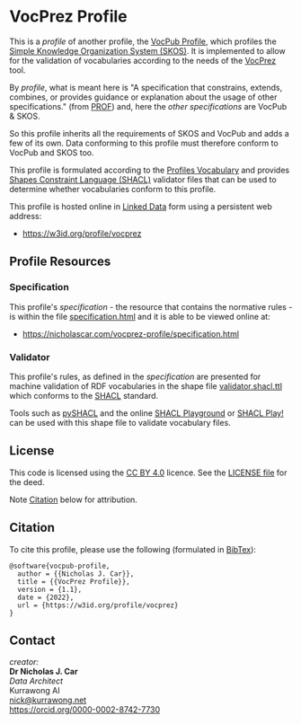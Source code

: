 # VocPrez Profile
This is a *profile* of another profile, the [VocPub Profile](https://w3id.org/profile/vocpub), which profiles the [Simple Knowledge Organization System (SKOS)](https://www.w3.org/TR/skos-reference/). It is implemented to allow for the validation of vocabularies according to the needs of the [VocPrez](https://github.com/surroundaustralia/Prez/) tool.

By *profile*, what is meant here is "A specification that constrains, extends, combines, or provides guidance or explanation about the usage of other specifications." (from [PROF](https://www.w3.org/TR/dx-prof/#definitions)) and, here the *other specifications* are VocPub & SKOS.

So this profile inherits all the requirements of SKOS and VocPub and adds a few of its own. Data conforming to this profile must therefore conform to VocPub and SKOS too.

This profile is formulated according to the [Profiles Vocabulary](https://www.w3.org/TR/dx-prof/) and provides [Shapes Constraint Language (SHACL)](https://www.w3.org/TR/shacl/) validator files that can be used to determine whether vocabularies conform to this profile.

This profile is hosted online in [Linked Data](https://www.w3.org/standards/semanticweb/data) form using a persistent web address:

* <https://w3id.org/profile/vocprez>


## Profile Resources

### Specification
This profile's _specification_ - the resource that contains the normative rules - is within the file [specification.html](specification.html) and it is able to be viewed online at:

* <https://nicholascar.com/vocprez-profile/specification.html>

### Validator
This profile's rules, as defined in the _specification_ are presented for machine validation of RDF vocabularies in the shape file [validator.shacl.ttl](validator.shacl.ttl) which conforms to the [SHACL](https://www.w3.org/TR/shacl/) standard.

Tools such as [pySHACL](https://github.com/RDFLib/pySHACL) and the online [SHACL Playground](https://shacl.org/playground/) or [SHACL Play!](https://shacl-play.sparna.fr/play/) can be used with this shape file to validate vocabulary files.

## License  
This code is licensed using the [CC BY 4.0](https://creativecommons.org/licenses/by/4.0/) licence. See the [LICENSE file](LICENSE) for the deed. 

Note [Citation](#citation) below for attribution.


## Citation
To cite this profile, please use the following (formulated in [BibTex](http://www.bibtex.org/)):

```
@software{vocpub-profile,
  author = {{Nicholas J. Car}},
  title = {{VocPrez Profile}},
  version = {1.1},
  date = {2022},
  url = {https://w3id.org/profile/vocprez}
}
``` 


## Contact

*creator:*  
**Dr Nicholas J. Car**  
*Data Architect*  
Kurrawong AI  
<nick@kurrawong.net>  
<https://orcid.org/0000-0002-8742-7730>
